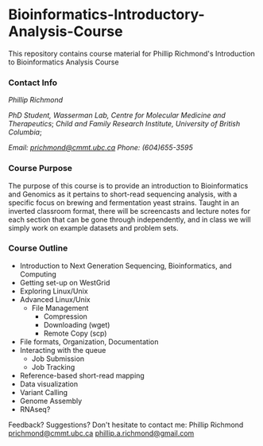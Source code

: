 # Bioinformatics-Introductory-Analysis-Course
This repository contains course material for Phillip Richmond's Introduction to Bioinformatics Analysis Course

### Contact Info
*Phillip Richmond*

*PhD Student, Wasserman Lab, Centre for Molecular Medicine and Therapeutics*;
*Child and Family Research Institute, University of British Columbia*;

*Email: prichmond@cmmt.ubc.ca* 
*Phone: (604)655-3595* 



### Course Purpose
The purpose of this course is to provide an introduction to Bioinformatics and Genomics as it pertains to short-read sequencing analysis, with a specific focus on brewing and fermentation yeast strains.  Taught in an inverted classroom format, there will be screencasts and lecture notes for each section that can be gone through independently, and in class we will simply work on example datasets and problem sets.

### Course Outline

+ Introduction to Next Generation Sequencing, Bioinformatics, and Computing
+ Getting set-up on WestGrid
+ Exploring Linux/Unix
+ Advanced Linux/Unix
  + File Management
    + Compression
    + Downloading (wget)
    + Remote Copy (scp)
+ File formats, Organization, Documentation
+ Interacting with the queue
  + Job Submission
  + Job Tracking
+ Reference-based short-read mapping
+ Data visualization
+ Variant Calling
+ Genome Assembly
+ RNAseq?


Feedback?  Suggestions?  Don't hesitate to contact me:
Phillip Richmond
prichmond@cmmt.ubc.ca
phillip.a.richmond@gmail.com



